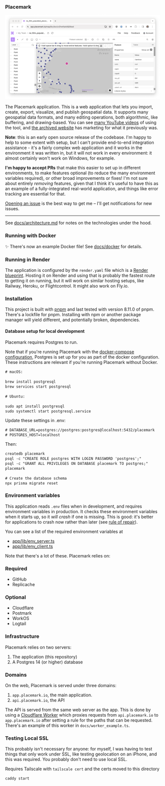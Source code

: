 ### Placemark

![Placemark screenshot](./.github/screenshot.png)

The Placemark application. This is a web application that lets you
import, create, export, visualize, and publish geospatial data. It supports
many geospatial data formats, and many editing operations, both
algorithmic, like buffering, and drawing-based. You can see
[many YouTube videos](https://www.youtube.com/@_tmcw/videos) of using
the tool, and [the archived website](https://www.placemark.io/)
has marketing for what it previously was.

**Note**: this is an early open source release of the codebase. I'm happy
to help to some extent with setup, but I can't provide end-to-end
integration assistance - it's a fairly complex web application and
it works in the environment it was written in, but it will not work
in every environment: it almost certainly won't work on Windows,
for example.

**I'm happy to accept PRs** that make this easier to set up in different
environments, to make features optional (to reduce the many environment variables
required),
or other broad improvements or fixes! I'm not sure about entirely
_removing_ features, given that I think it's useful to have this
as an example of a fully-integrated real-world application, and things
like error tracking are essential for that.

[Opening an issue](https://github.com/placemark/placemark-oss/issues) is
the best way to get me – I'll get notifications for new issues.

---

See [docs/architecture.md](./docs/architecture.md) for notes on
the technologies under the hood.

### Running with Docker

✨ There's now an example Docker file! See [docs/docker](https://github.com/placemark/placemark/blob/main/docs/docker.md) for details.

### Running in Render

The application is configured by the `render.yaml` file which is
a [Render blueprint](https://render.com/docs/blueprint-spec). Hosting
it on Render and using that is probably the fastest route to getting
it on running, but it will work on similar hosting setups, like
Railway, Heroku, or Flightcontrol. It might also work on Fly.io.

### Installation

This project is built with [pnpm](https://pnpm.io/)
and last tested with version 8.11.0 of pnpm. There's a lockfile
for pnpm. Installing with npm or another package manager will yield
different, and potentially broken, dependencies.

#### Database setup for local development

Placemark requires Postgres to run.

Note that if you're running Placemark with the [docker-compose configuration](./docs/docker.md), Postgres is set up for you as part of the docker configuration. These instructions are relevant if you're running Placemark without Docker.

```
# macOS:

brew install postgresql
brew services start postgresql

# Ubuntu:

sudo apt install postgresql
sudo systemctl start postgresql.service
```

Update these settings in .env:

```
# DATABASE_URL=postgres://postgres:postgres@localhost:5432/placemark
# POSTGRES_HOST=localhost
```

Then:

```
createdb placemark
psql -c "CREATE ROLE postgres WITH LOGIN PASSWORD 'postgres';"
psql -c "GRANT ALL PRIVILEGES ON DATABASE placemark TO postgres;" placemark

# Create the database schema
npx prisma migrate reset
```

### Environment variables

This application reads `.env` files when in development, and requires
environment variables in production. It checks these environment variables
when it starts up, so it _will crash_ if one is missing. This is good:
it's better for applications to crash now rather than later (see [rule of repair](http://www.catb.org/~esr/writings/taoup/html/ch01s06.html)).

You can see a list of the required environment variables at

- [app/lib/env_server.ts](./app/lib/env_server.ts)
- [app/lib/env_client.ts](./app/lib/env_client.ts)

Note that there's a lot of these. Placemark relies on:

### Required

- GitHub
- Replicache

### Optional

- Cloudflare
- Postmark
- WorkOS
- Logtail

### Infrastructure

Placemark relies on two servers:

1. The application (this repository)
2. A Postgres 14 (or higher) database

### Domains

On the web, Placemark is served under three domains:

1. `app.placemark.io`, the main application.
2. `api.placemark.io`, the API

The API is served from the same web server as the app. This is done
by using a [Cloudflare Worker](https://workers.cloudflare.com/)
which proxies requests from `api.placemark.io` to `app.placemark.io`
after setting a rule for the paths that can be requested. There's
an example of this worker in `docs/worker_example.ts`.

### Testing Local SSL

This probably isn't necessary for anyone: for myself, I was having
to test things that only work under SSL, like testing geolocation on
an iPhone, and this was required. You probably don't need to use
local SSL.

Requires Tailscale with `tailscale cert` and the certs moved
to this directory

```
caddy start
```
